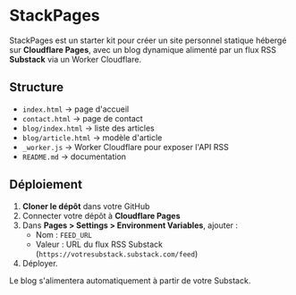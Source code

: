 # StackPages

StackPages est un starter kit pour créer un site personnel statique hébergé sur **Cloudflare Pages**, avec un blog dynamique alimenté par un flux RSS **Substack** via un Worker Cloudflare.

## Structure

- `index.html` → page d'accueil
- `contact.html` → page de contact
- `blog/index.html` → liste des articles
- `blog/article.html` → modèle d'article
- `_worker.js` → Worker Cloudflare pour exposer l'API RSS
- `README.md` → documentation

## Déploiement

1. **Cloner le dépôt** dans votre GitHub
2. Connecter votre dépôt à **Cloudflare Pages**
3. Dans **Pages > Settings > Environment Variables**, ajouter :
   - Nom : `FEED_URL`
   - Valeur : URL du flux RSS Substack (`https://votresubstack.substack.com/feed`)
4. Déployer.

Le blog s'alimentera automatiquement à partir de votre Substack.
